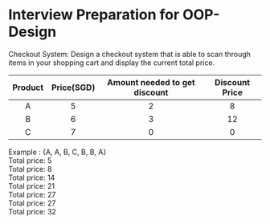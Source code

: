 # Interview Preparation for OOP-Design

Checkout System: Design a checkout system that is able to scan through items in your shopping cart and display the current total price.

|     Product   |   Price(SGD)  | Amount needed to get discount | Discount Price |
| :-----------: | :-----------: | :-----------------------------: | :------------: |
|        A      |       5       |                2                |        8       |
|        B      |       6       |                3                |       12       |
|        C      |       7       |                0                |        0       |

Example : {A, A, B, C, B, B, A} <br />
Total price:  5<br />
Total price:  8<br />
Total price: 14<br />
Total price: 21<br />
Total price: 27<br />
Total price: 27<br />
Total price: 32<br />
